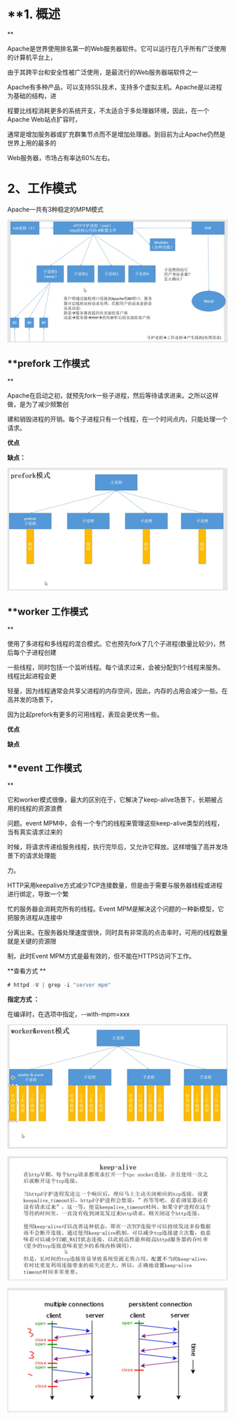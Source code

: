 # **1. 概述
**

  Apache是世界使用排名第一的Web服务器软件。它可以运行在几乎所有广泛使用的计算机平台上，


由于其跨平台和安全性被广泛使用，是最流行的Web服务器端软件之一

 Apache有多种产品，可以支持SSL技术，支持多个虚拟主机。Apache是以进程为基础的结构，进


程要比线程消耗更多的系统开支，不太适合于多处理器环境，因此，在一个Apache Web站点扩容时，


通常是增加服务器或扩充群集节点而不是增加处理器。到目前为止Apache仍然是世界上用的最多的


Web服务器，市场占有率达60%左右。

# **2、工作模式**

Apache一共有3种稳定的MPM模式

![](images/WEBRESOURCEead51043b5e23a1f29b172be3c08d020截图.png)




## **prefork 工作模式
**




Apache在启动之初，就预先fork一些子进程，然后等待请求进来。之所以这样做，是为了减少频繁创


建和销毁进程的开销。每个子进程只有一个线程，在一个时间点内，只能处理一个请求。


**优点**

**缺点：**

![](images/WEBRESOURCEa3630670a26166864e6aaf51681da5cb截图.png)

## **worker 工作模式
**

使用了多进程和多线程的混合模式。它也预先fork了几个子进程(数量比较少)，然后每个子进程创建


一些线程，同时包括一个监听线程。每个请求过来，会被分配到1个线程来服务。线程比起进程会更


轻量，因为线程通常会共享父进程的内存空间，因此，内存的占用会减少一些。在高并发的场景下，


因为比起prefork有更多的可用线程，表现会更优秀一些。


**优点**

**缺点**




## **event 工作模式
**

它和worker模式很像，最大的区别在于，它解决了keep-alive场景下，长期被占用的线程的资源浪费


问题。event MPM中，会有一个专门的线程来管理这些keep-alive类型的线程，当有真实请求过来的


时候，将请求传递给服务线程，执行完毕后，又允许它释放。这样增强了高并发场景下的请求处理能


力。


HTTP采用keepalive方式减少TCP连接数量，但是由于需要与服务器线程或进程进行绑定，导致一个繁


忙的服务器会消耗完所有的线程。Event MPM是解决这个问题的一种新模型，它把服务进程从连接中


分离出来。在服务器处理速度很快，同时具有非常高的点击率时，可用的线程数量就是关键的资源限


制，此时Event MPM方式是最有效的，但不能在HTTPS访问下工作。


**查看方式 **

```javascript
# httpd -V | grep -i "server mpm"
```

**指定方式 ：**

在编译时，在选项中指定，--with-mpm=xxx

![](images/WEBRESOURCEcfaec2cf46251b86f9bf5aa74a750565截图.png)

![](images/WEBRESOURCEc683b7a1044a4b4113de97398f726268截图.png)

![](images/WEBRESOURCE866023f2fe030d52941cc11cc13d1506截图.png)